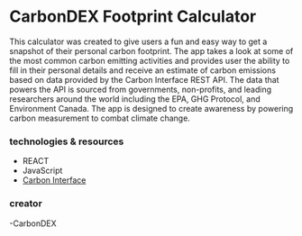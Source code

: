 # CarbonDEX Footprint Calculator

This calculator was created to give users a fun and easy way to get a snapshot of their personal carbon footprint. The app takes a look at some of the most common carbon emitting activities and provides user the ability to fill in their personal details and receive an estimate of carbon emissions based on data provided by the Carbon Interface REST API. The data that powers the API is sourced from governments, non-profits, and leading researchers around the world including the EPA, GHG Protocol, and Environment Canada. The app is designed to create awareness by powering carbon measurement to combat climate change.

### technologies & resources

- REACT
- JavaScript
- [Carbon Interface](https://www.carboninterface.com/)

### creator
-CarbonDEX
